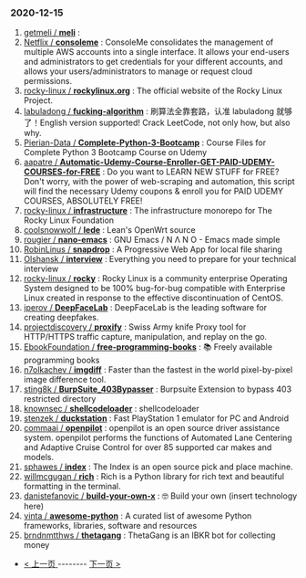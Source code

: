 ### 2020-12-15 
1. [
        getmeli /
**meli**](https://github.com/getmeli/meli) : 
1. [
        Netflix /
**consoleme**](https://github.com/Netflix/consoleme) : ConsoleMe consolidates the management of multiple AWS accounts into a single interface. It allows your end-users and administrators to get credentials for your different accounts, and allows your users/administrators to manage or request cloud permissions.
1. [
        rocky-linux /
**rockylinux.org**](https://github.com/rocky-linux/rockylinux.org) : The official website of the Rocky Linux Project.
1. [
        labuladong /
**fucking-algorithm**](https://github.com/labuladong/fucking-algorithm) : 刷算法全靠套路，认准 labuladong 就够了！English version supported! Crack LeetCode, not only how, but also why.
1. [
        Pierian-Data /
**Complete-Python-3-Bootcamp**](https://github.com/Pierian-Data/Complete-Python-3-Bootcamp) : Course Files for Complete Python 3 Bootcamp Course on Udemy
1. [
        aapatre /
**Automatic-Udemy-Course-Enroller-GET-PAID-UDEMY-COURSES-for-FREE**](https://github.com/aapatre/Automatic-Udemy-Course-Enroller-GET-PAID-UDEMY-COURSES-for-FREE) : Do you want to LEARN NEW STUFF for FREE? Don't worry, with the power of web-scraping and automation, this script will find the necessary Udemy coupons & enroll you for PAID UDEMY COURSES, ABSOLUTELY FREE!
1. [
        rocky-linux /
**infrastructure**](https://github.com/rocky-linux/infrastructure) : The infrastructure monorepo for The Rocky Linux Foundation
1. [
        coolsnowwolf /
**lede**](https://github.com/coolsnowwolf/lede) : Lean's OpenWrt source
1. [
        rougier /
**nano-emacs**](https://github.com/rougier/nano-emacs) : GNU Emacs / N Λ N O - Emacs made simple
1. [
        RobinLinus /
**snapdrop**](https://github.com/RobinLinus/snapdrop) : A Progressive Web App for local file sharing
1. [
        Olshansk /
**interview**](https://github.com/Olshansk/interview) : Everything you need to prepare for your technical interview
1. [
        rocky-linux /
**rocky**](https://github.com/rocky-linux/rocky) : Rocky Linux is a community enterprise Operating System designed to be 100% bug-for-bug compatible with Enterprise Linux created in response to the effective discontinuation of CentOS.
1. [
        iperov /
**DeepFaceLab**](https://github.com/iperov/DeepFaceLab) : DeepFaceLab is the leading software for creating deepfakes.
1. [
        projectdiscovery /
**proxify**](https://github.com/projectdiscovery/proxify) : Swiss Army knife Proxy tool for HTTP/HTTPS traffic capture, manipulation, and replay on the go.
1. [
        EbookFoundation /
**free-programming-books**](https://github.com/EbookFoundation/free-programming-books) : 📚 Freely available programming books
1. [
        n7olkachev /
**imgdiff**](https://github.com/n7olkachev/imgdiff) : Faster than the fastest in the world pixel-by-pixel image difference tool.
1. [
        sting8k /
**BurpSuite_403Bypasser**](https://github.com/sting8k/BurpSuite_403Bypasser) : Burpsuite Extension to bypass 403 restricted directory
1. [
        knownsec /
**shellcodeloader**](https://github.com/knownsec/shellcodeloader) : shellcodeloader
1. [
        stenzek /
**duckstation**](https://github.com/stenzek/duckstation) : Fast PlayStation 1 emulator for PC and Android
1. [
        commaai /
**openpilot**](https://github.com/commaai/openpilot) : openpilot is an open source driver assistance system. openpilot performs the functions of Automated Lane Centering and Adaptive Cruise Control for over 85 supported car makes and models.
1. [
        sphawes /
**index**](https://github.com/sphawes/index) : The Index is an open source pick and place machine.
1. [
        willmcgugan /
**rich**](https://github.com/willmcgugan/rich) : Rich is a Python library for rich text and beautiful formatting in the terminal.
1. [
        danistefanovic /
**build-your-own-x**](https://github.com/danistefanovic/build-your-own-x) : 🤓 Build your own (insert technology here)
1. [
        vinta /
**awesome-python**](https://github.com/vinta/awesome-python) : A curated list of awesome Python frameworks, libraries, software and resources
1. [
        brndnmtthws /
**thetagang**](https://github.com/brndnmtthws/thetagang) : ThetaGang is an IBKR bot for collecting money 

- [ < 上一页 ](https://github.com/able8/github-trending-daily-record/blob/master/2020-12-14.md) -------- [ 下一页 > ](https://github.com/able8/github-trending-daily-record/blob/master/2020-12-16.md)